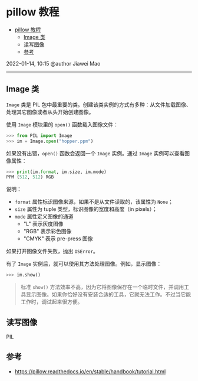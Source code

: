 # pillow 教程

- [pillow 教程](#pillow-教程)
  - [Image 类](#image-类)
  - [读写图像](#读写图像)
  - [参考](#参考)

2022-01-14, 10:15
@author Jiawei Mao
***

## Image 类

`Image` 类是 PIL 包中最重要的类。创建该类实例的方式有多种：从文件加载图像、处理其它图像或者从头开始创建图像。

使用 `Image` 模块里的 `open()` 函数载入图像文件：

```python
>>> from PIL import Image
>>> im = Image.open("hopper.ppm")
```

如果没有出错，`open()` 函数会返回一个 `Image` 实例。通过 `Image` 实例可以查看图像属性：

```python
>>> print(im.format, im.size, im.mode)
PPM (512, 512) RGB
```

说明：

- `format` 属性标识图像来源，如果不是从文件读取的，该属性为 `None`；
- `size` 属性为 tuple 类型，标识图像的宽度和高度（in pixels）；
- `mode` 属性定义图像的通道
  - "L" 表示灰度图像
  - "RGB" 表示彩色图像
  - "CMYK" 表示 pre-press 图像

如果打开图像文件失败，抛出 `OSError`。

有了 `Image` 实例后，就可以使用其方法处理图像。例如，显示图像：

```python
>>> im.show()
```

> 标准 `show()` 方法效率不高，因为它将图像保存在一个临时文件，并调用工具显示图像。如果你恰好没有安装合适的工具，它就无法工作。不过当它能工作时，调试起来很方便。

## 读写图像

PIL 

## 参考

- https://pillow.readthedocs.io/en/stable/handbook/tutorial.html

